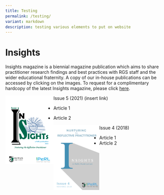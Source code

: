 ```yaml
---
title: Testing
permalink: /testing/
variant: markdown
description: testing various elements to put on website
---
```

# Insights
Insights magazine is a biennial magazine publication which aims to share practitioner research findings and best practices with RGS staff and the wider educational fraternity. A copy of our in-house publications can be accessed by clicking on the images. To request for a complimentary hardcopy of the latest Insights magazine, please click [here](https://docs.google.com/forms/d/e/1FAIpQLSfDl4vV7llMZwQXm0aOMw9flvkLZJOhtk3rGtmEIKUAgGVOFQ/viewform?usp=sf_link).



  <img align="left" style="width: 30%" alt="" src="/images/Insights/2021%20insight.png">



Issue 5 (2021) (insert link)
* Article 1
* Article 2



  <img align="left" style="width: 30%" alt="" src="/images/Insights/2018%20insights.png">



Issue 4 (2018)
* Article 1
* Article 2